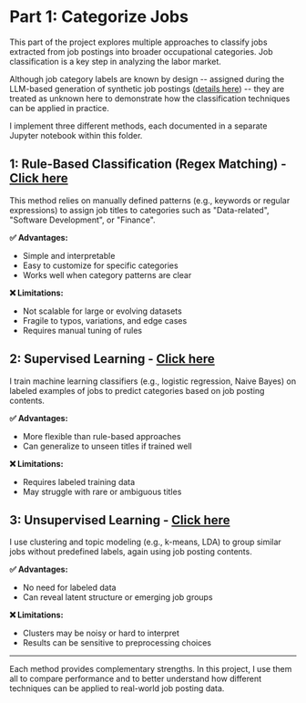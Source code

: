 # Part 1: Categorize Jobs

This part of the project explores multiple approaches to classify jobs extracted from job postings into broader occupational categories. Job classification is a key step in analyzing the labor market. 

Although job category labels are known by design -- assigned during the LLM-based generation of synthetic job postings ([details here](https://github.com/yukyungkoh/job-postings-data-project/tree/main/0_generate-synthetic-job-postings)) -- they are treated as unknown here to demonstrate how the classification techniques can be applied in practice. 

I implement three different methods, each documented in a separate Jupyter notebook within this folder.

## 1: Rule-Based Classification (Regex Matching) - [Click here](https://github.com/yukyungkoh/job-postings-data-project/blob/main/1_categorize-jobs/1_approach1-rule-based.ipynb)

This method relies on manually defined patterns (e.g., keywords or regular expressions) to assign job titles to categories such as "Data-related", "Software Development", or "Finance".

**✅ Advantages:**
- Simple and interpretable
- Easy to customize for specific categories
- Works well when category patterns are clear

**❌ Limitations:**
- Not scalable for large or evolving datasets
- Fragile to typos, variations, and edge cases
- Requires manual tuning of rules

## 2: Supervised Learning - [Click here](https://github.com/yukyungkoh/job-postings-data-project/blob/main/1_categorize-jobs/2_approach2-supervised.ipynb)

I train machine learning classifiers (e.g., logistic regression, Naive Bayes) on labeled examples of jobs to predict categories based on job posting contents.

**✅ Advantages:**
- More flexible than rule-based approaches
- Can generalize to unseen titles if trained well

**❌ Limitations:**
- Requires labeled training data
- May struggle with rare or ambiguous titles

## 3: Unsupervised Learning - [Click here](https://github.com/yukyungkoh/job-postings-data-project/blob/main/1_categorize-jobs/3_approach3-unsupervised.ipynb)

I use clustering and topic modeling (e.g., k-means, LDA) to group similar jobs without predefined labels, again using job posting contents.

**✅ Advantages:**
- No need for labeled data
- Can reveal latent structure or emerging job groups

**❌ Limitations:**
- Clusters may be noisy or hard to interpret
- Results can be sensitive to preprocessing choices

---

Each method provides complementary strengths. In this project, I use them all to compare performance and to better understand how different techniques can be applied to real-world job posting data.

